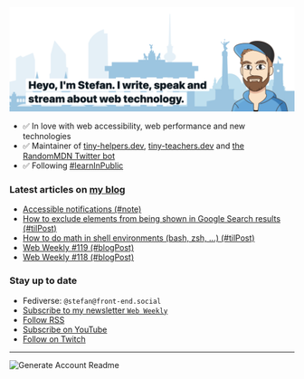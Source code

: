 <img alt="Heyo, I'm Stefan. I write and speak about web technology." src="https://raw.githubusercontent.com/stefanjudis/stefanjudis/main/screenshot.png">

- ✅ In love with web accessibility, web performance and new technologies
- ✅ Maintainer of [tiny-helpers.dev](https://tiny-helpers.dev), [tiny-teachers.dev](https://tiny-teachers.dev/) and [the RandomMDN Twitter bot](https://twitter.com/randomMDN)
- ✅ Following [#learnInPublic](https://www.stefanjudis.com/today-i-learned/)
### Latest articles on [my blog](https://www.stefanjudis.com)

<!-- BLOG-POST-LIST:START -->
- [Accessible notifications &lpar;#note&rpar;](https://www.stefanjudis.com/notes/accessible-notifications/)
- [How to exclude elements from being shown in Google Search results &lpar;#tilPost&rpar;](https://www.stefanjudis.com/today-i-learned/how-to-exclude-elements-from-being-shown-in-google-search-results/)
- [How to do math in shell environments &lpar;bash, zsh, ...&rpar; &lpar;#tilPost&rpar;](https://www.stefanjudis.com/today-i-learned/math-in-shell-environments/)
- [Web Weekly #119 &lpar;#blogPost&rpar;](https://www.stefanjudis.com/blog/web-weekly-119/)
- [Web Weekly #118 &lpar;#blogPost&rpar;](https://www.stefanjudis.com/blog/web-weekly-118/)
<!-- BLOG-POST-LIST:END -->

### Stay up to date

- Fediverse: `@stefan@front-end.social`
- [Subscribe to my newsletter `Web Weekly`](https://webweekly.email/)
- [Follow RSS](https://www.stefanjudis.com/feeds/)
- [Subscribe on YouTube](https://youtube.com/c/stefanjudis)
- [Follow on Twitch](https://www.twitch.tv/stefanjudis)

---

![Generate Account Readme](https://github.com/stefanjudis/stefanjudis/workflows/Generate%20Account%20Readme/badge.svg)
